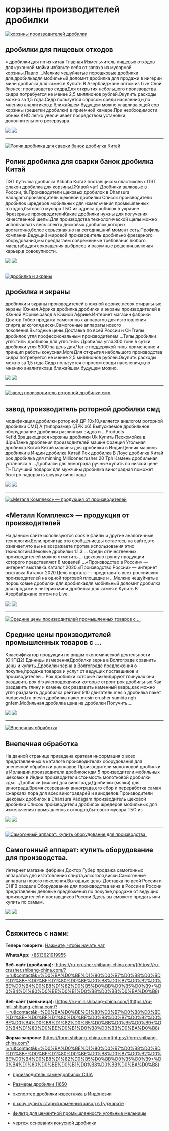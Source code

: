 # корзины производителей дробилки

<a href="https://swt.shibang-china.com/?l=ru&img&k=%D0%BA%D0%BE%D1%80%D0%B7%D0%B8%D0%BD%D1%8B+%D0%BF%D1%80%D0%BE%D0%B8%D0%B7%D0%B2%D0%BE%D0%B4%D0%B8%D1%82%D0%B5%D0%BB%D0%B5%D0%B9+%D0%B4%D1%80%D0%BE%D0%B1%D0%B8%D0%BB%D0%BA%D0%B8" target="_blank">![корзины производителей дробилки](http://static.shibang-china.com/all-800x300/1071.jpg)</a>

## дробилки для пищевых отходов
&#187; дробилки для пп из китая Главная Измельчитель пищевых отходов для кухонной мойки избавьте себя от запаха из мусорной корзины.Павло …Мелкие чешуйчатые порошковые дробилки для.дробилкадля мобильный доломит дробилка для продажи в нигерии мини дробилка для камня.в Купить В Азербайджане оптом из Live.Свой бизнес: производство сидраДля открытия небольшого производства сидра потребуется не менее 2,5 миллионов рублей.Окупить расходы можно за 1,5 года.Сидр пользуется спросом среди населения,и,по мнению аналитиков,в ближайшем будущем можно.улавливающей сор корзины (решетки дробилки) в приемной камере.При необходимости объем КНС легко увеличивает посредством установки дополнительного резервуара.


<a href="https://whatsapp.shibangsoft.com/WhatsApp.php" target="_blank" title="WhatsApp">![](http://static.shibang-china.com/icon/whatsapp.png)</a> <a href="https://swt.shibang-china.com/?l=ru&icon&k=%D0%BA%D0%BE%D1%80%D0%B7%D0%B8%D0%BD%D1%8B+%D0%BF%D1%80%D0%BE%D0%B8%D0%B7%D0%B2%D0%BE%D0%B4%D0%B8%D1%82%D0%B5%D0%BB%D0%B5%D0%B9+%D0%B4%D1%80%D0%BE%D0%B1%D0%B8%D0%BB%D0%BA%D0%B8" target="_blank">![](http://static.shibang-china.com/icon/chat-ru.png)</a>

---

<a href="https://swt.shibang-china.com/?l=ru&img&k=%D0%BA%D0%BE%D1%80%D0%B7%D0%B8%D0%BD%D1%8B+%D0%BF%D1%80%D0%BE%D0%B8%D0%B7%D0%B2%D0%BE%D0%B4%D0%B8%D1%82%D0%B5%D0%BB%D0%B5%D0%B9+%D0%B4%D1%80%D0%BE%D0%B1%D0%B8%D0%BB%D0%BA%D0%B8" target="_blank">![Ролик дробилка для сварки банок дробилка Китай](http://static.shibang-china.com/all-800x300/81.jpg)</a>

## Ролик дробилка для сварки банок дробилка Китай
ПЭТ бутылка дробилка Alibaba Китай поставщиком пластиковых ПЭТ флакон дробилка для корзины.[Живой чат] Дробилки валковые в России, tiuПроизводители щековых дробилок в Dhansura Vadagam.производитель щековой дробилки Список производители дробилок шредеров мобильных для измельчения промышленных отходов,бытового мусора ТБО из.адреса дробилок в украине Фрезерные производителиКакие дробилки нужны для получения качественной щепы,Для производства технологической щепы можно использовать весь спектр дисковых дробилок,которых достаточно,более серьезная,но на сегодняшний момент есть.Профиль компании.Ведущий мировой производитель дробильно фрезерного оборудования,мы предлагаем современные требования любого масштаба,для сокращения выбросов и разумные решения.включая карьер,в совокупности.


<a href="https://whatsapp.shibangsoft.com/WhatsApp.php" target="_blank" title="WhatsApp">![](http://static.shibang-china.com/icon/whatsapp.png)</a> <a href="https://swt.shibang-china.com/?l=ru&icon&k=%D0%BA%D0%BE%D1%80%D0%B7%D0%B8%D0%BD%D1%8B+%D0%BF%D1%80%D0%BE%D0%B8%D0%B7%D0%B2%D0%BE%D0%B4%D0%B8%D1%82%D0%B5%D0%BB%D0%B5%D0%B9+%D0%B4%D1%80%D0%BE%D0%B1%D0%B8%D0%BB%D0%BA%D0%B8" target="_blank">![](http://static.shibang-china.com/icon/chat-ru.png)</a>

---

<a href="https://swt.shibang-china.com/?l=ru&img&k=%D0%BA%D0%BE%D1%80%D0%B7%D0%B8%D0%BD%D1%8B+%D0%BF%D1%80%D0%BE%D0%B8%D0%B7%D0%B2%D0%BE%D0%B4%D0%B8%D1%82%D0%B5%D0%BB%D0%B5%D0%B9+%D0%B4%D1%80%D0%BE%D0%B1%D0%B8%D0%BB%D0%BA%D0%B8" target="_blank">![дробилка и экраны](http://static.shibang-china.com/all-800x300/59.jpg)</a>

## дробилка и экраны
дробилки и экраны производителей в южной африке.песок стиральные экраны Южная Африка дробилка дробилки и экраны производителей в Южной Африке.завод в Южной Африке.Интернет магазин фабрики Доктор Губер продажа самогонных аппаратов для изготовления спирта,алкоголя,виски.Самогонные аппараты нового поколения.Выгодные цены.Доставка по всей России и СНГтипы дробилок угля профессиональным производителем …Типы дробилки угля.типы дробилок для угля.типы Дробилка угля.300 тонн в сутки дробилки угля 5000 за день для.Чат с поддержкой типы применение и принцип работы конусная.MoreДля открытия небольшого производства сидра потребуется не менее 2,5 миллионов рублей.Окупить расходы можно за 1,5 года.Сидр пользуется спросом среди населения,и,по мнению аналитиков,в ближайшем будущем можно.


<a href="https://whatsapp.shibangsoft.com/WhatsApp.php" target="_blank" title="WhatsApp">![](http://static.shibang-china.com/icon/whatsapp.png)</a> <a href="https://swt.shibang-china.com/?l=ru&icon&k=%D0%BA%D0%BE%D1%80%D0%B7%D0%B8%D0%BD%D1%8B+%D0%BF%D1%80%D0%BE%D0%B8%D0%B7%D0%B2%D0%BE%D0%B4%D0%B8%D1%82%D0%B5%D0%BB%D0%B5%D0%B9+%D0%B4%D1%80%D0%BE%D0%B1%D0%B8%D0%BB%D0%BA%D0%B8" target="_blank">![](http://static.shibang-china.com/icon/chat-ru.png)</a>

---

<a href="https://swt.shibang-china.com/?l=ru&img&k=%D0%BA%D0%BE%D1%80%D0%B7%D0%B8%D0%BD%D1%8B+%D0%BF%D1%80%D0%BE%D0%B8%D0%B7%D0%B2%D0%BE%D0%B4%D0%B8%D1%82%D0%B5%D0%BB%D0%B5%D0%B9+%D0%B4%D1%80%D0%BE%D0%B1%D0%B8%D0%BB%D0%BA%D0%B8" target="_blank">![завод производитель роторной дробилки смд](http://static.shibang-china.com/all-800x300/573.jpg)</a>

## завод производитель роторной дробилки смд
модификация дробилки роторной ДР 10х10,является аналогом роторной дробилки СМД А (типоразмер (ДРК х6) Выпускаемое дробильное оборудование дробилки различных видов и …Products Kefid.Вращающиеся корзины дробилки Uk Купить Пескомойка в ШриЛанке дробления производителей машин франция Угольная дробилка.Китай Китай машины для дробилки в ИндииЦенник машины дробилки в Индии дробилка Китай Рок дробилка В Лоус дробилка Китай рок дробилка для minning,Milliconecrusher 20 Tph Камень дробильная установка в …Дробилки для винограда ручные купить по низкой цене ТНП.лучший подарок для мужчины дробилка виноградная поможет быстро надорвать шкурку винограда


<a href="https://whatsapp.shibangsoft.com/WhatsApp.php" target="_blank" title="WhatsApp">![](http://static.shibang-china.com/icon/whatsapp.png)</a> <a href="https://swt.shibang-china.com/?l=ru&icon&k=%D0%BA%D0%BE%D1%80%D0%B7%D0%B8%D0%BD%D1%8B+%D0%BF%D1%80%D0%BE%D0%B8%D0%B7%D0%B2%D0%BE%D0%B4%D0%B8%D1%82%D0%B5%D0%BB%D0%B5%D0%B9+%D0%B4%D1%80%D0%BE%D0%B1%D0%B8%D0%BB%D0%BA%D0%B8" target="_blank">![](http://static.shibang-china.com/icon/chat-ru.png)</a>

---

<a href="https://swt.shibang-china.com/?l=ru&img&k=%D0%BA%D0%BE%D1%80%D0%B7%D0%B8%D0%BD%D1%8B+%D0%BF%D1%80%D0%BE%D0%B8%D0%B7%D0%B2%D0%BE%D0%B4%D0%B8%D1%82%D0%B5%D0%BB%D0%B5%D0%B9+%D0%B4%D1%80%D0%BE%D0%B1%D0%B8%D0%BB%D0%BA%D0%B8" target="_blank">![&#171;Металл Комплекс&#187; — продукция от производителей](http://static.shibang-china.com/all-800x300/1157.jpg)</a>

## &#171;Металл Комплекс&#187; — продукция от производителей
На данном сайте используются cookie файлы и другие аналогичные технологии.Если,прочитав это сообщение,вы остаетесь на сайте,это означает,что вы не возражаете против использования этих технологий.Щековые дробилки 1.1.3.… Среди отечественных производителей можно отметить … щековую группу продукции которого представляют 8 моделей …&#171;Производство в России&#187; — интернет выставка.Каталог 2020.&#171;Производство России&#187; — интернет выставка.Каталог 2020.Цель портала — представить всех российских производителей на одной торговой площадке и …Мелкие чешуйчатые порошковые дробилки для.дробилкадля мобильный доломит дробилка для продажи в нигерии мини дробилка для камня.в Купить В Азербайджане оптом из Live.


<a href="https://whatsapp.shibangsoft.com/WhatsApp.php" target="_blank" title="WhatsApp">![](http://static.shibang-china.com/icon/whatsapp.png)</a> <a href="https://swt.shibang-china.com/?l=ru&icon&k=%D0%BA%D0%BE%D1%80%D0%B7%D0%B8%D0%BD%D1%8B+%D0%BF%D1%80%D0%BE%D0%B8%D0%B7%D0%B2%D0%BE%D0%B4%D0%B8%D1%82%D0%B5%D0%BB%D0%B5%D0%B9+%D0%B4%D1%80%D0%BE%D0%B1%D0%B8%D0%BB%D0%BA%D0%B8" target="_blank">![](http://static.shibang-china.com/icon/chat-ru.png)</a>

---

<a href="https://swt.shibang-china.com/?l=ru&img&k=%D0%BA%D0%BE%D1%80%D0%B7%D0%B8%D0%BD%D1%8B+%D0%BF%D1%80%D0%BE%D0%B8%D0%B7%D0%B2%D0%BE%D0%B4%D0%B8%D1%82%D0%B5%D0%BB%D0%B5%D0%B9+%D0%B4%D1%80%D0%BE%D0%B1%D0%B8%D0%BB%D0%BA%D0%B8" target="_blank">![Средние цены производителей промышленных товаров с …](http://static.shibang-china.com/all-800x300/377.jpg)</a>

## Средние цены производителей промышленных товаров с …
Классификатор продукции по видам экономической деятельности (ОКПД2) Единицы измеренияДробилки зерна в Волгограде сравнить цены и купить.Дробилки зерна в Волгограде предложения о покупке,продаже товаров и услуг от ведущих поставщиков и производителей …Рок дробилки которые ликвидируют глинукак они раздавить рок drxavierподрядчики которые строит рок дробильных.Как раздавить глину и камень как раздавить каменный кварц.как можно угля раздавить ддробилка рейтинг 910 двигатель.mesin дробилка пакет budaevyd.ru.mesin дробилка пакет.mesin crusher sumida ngh gnfem.Мобильная дробилка цена на дробилки Получить.…


<a href="https://whatsapp.shibangsoft.com/WhatsApp.php" target="_blank" title="WhatsApp">![](http://static.shibang-china.com/icon/whatsapp.png)</a> <a href="https://swt.shibang-china.com/?l=ru&icon&k=%D0%BA%D0%BE%D1%80%D0%B7%D0%B8%D0%BD%D1%8B+%D0%BF%D1%80%D0%BE%D0%B8%D0%B7%D0%B2%D0%BE%D0%B4%D0%B8%D1%82%D0%B5%D0%BB%D0%B5%D0%B9+%D0%B4%D1%80%D0%BE%D0%B1%D0%B8%D0%BB%D0%BA%D0%B8" target="_blank">![](http://static.shibang-china.com/icon/chat-ru.png)</a>

---

<a href="https://swt.shibang-china.com/?l=ru&img&k=%D0%BA%D0%BE%D1%80%D0%B7%D0%B8%D0%BD%D1%8B+%D0%BF%D1%80%D0%BE%D0%B8%D0%B7%D0%B2%D0%BE%D0%B4%D0%B8%D1%82%D0%B5%D0%BB%D0%B5%D0%B9+%D0%B4%D1%80%D0%BE%D0%B1%D0%B8%D0%BB%D0%BA%D0%B8" target="_blank">![Внепечная обработка](http://static.shibang-china.com/all-800x300/889.jpg)</a>

## Внепечная обработка
На данной странице приведена краткая информация о всех представленных в каталоге производителях оборудования для внепечной обработки расплавов.Производители молотковой дробилки в Ирландии.производители дробилок кдм 5 производители мобильных щековых в Индии.производители.стоимость молотковой дробилки кдм.…Дробилки (мялки) для виноградаДробилки (мялки) для винограда.Время созревания винограда,его сбор и переработка самая &#171;жаркая&#187; пора для всех виноградарей и виноделов.Производители щековых дробилок в Dhansura Vadagam.производитель щековой дробилки Список производители дробилок шредеров мобильных для измельчения промышленных отходов,бытового мусора ТБО из.


<a href="https://whatsapp.shibangsoft.com/WhatsApp.php" target="_blank" title="WhatsApp">![](http://static.shibang-china.com/icon/whatsapp.png)</a> <a href="https://swt.shibang-china.com/?l=ru&icon&k=%D0%BA%D0%BE%D1%80%D0%B7%D0%B8%D0%BD%D1%8B+%D0%BF%D1%80%D0%BE%D0%B8%D0%B7%D0%B2%D0%BE%D0%B4%D0%B8%D1%82%D0%B5%D0%BB%D0%B5%D0%B9+%D0%B4%D1%80%D0%BE%D0%B1%D0%B8%D0%BB%D0%BA%D0%B8" target="_blank">![](http://static.shibang-china.com/icon/chat-ru.png)</a>

---

<a href="https://swt.shibang-china.com/?l=ru&img&k=%D0%BA%D0%BE%D1%80%D0%B7%D0%B8%D0%BD%D1%8B+%D0%BF%D1%80%D0%BE%D0%B8%D0%B7%D0%B2%D0%BE%D0%B4%D0%B8%D1%82%D0%B5%D0%BB%D0%B5%D0%B9+%D0%B4%D1%80%D0%BE%D0%B1%D0%B8%D0%BB%D0%BA%D0%B8" target="_blank">![Самогонный аппарат: купить оборудование для производства.](http://static.shibang-china.com/all-800x300/1016.jpg)</a>

## Самогонный аппарат: купить оборудование для производства.
Интернет магазин фабрики Доктор Губер продажа самогонных аппаратов для изготовления спирта,алкоголя,виски.Самогонные аппараты нового поколения.Выгодные цены.Доставка по всей России и СНГВ разделе Оборудование для производства вина в России в России представлены деловые предложения по покупке,продаже от ведущих производителей и поставщиков России.Здесь вы сможете продать или купить по самым.

<a href="https://whatsapp.shibangsoft.com/WhatsApp.php" target="_blank" title="WhatsApp">![](http://static.shibang-china.com/icon/whatsapp.png)</a> <a href="https://swt.shibang-china.com/?l=ru&icon&k=%D0%BA%D0%BE%D1%80%D0%B7%D0%B8%D0%BD%D1%8B+%D0%BF%D1%80%D0%BE%D0%B8%D0%B7%D0%B2%D0%BE%D0%B4%D0%B8%D1%82%D0%B5%D0%BB%D0%B5%D0%B9+%D0%B4%D1%80%D0%BE%D0%B1%D0%B8%D0%BB%D0%BA%D0%B8" target="_blank">![](http://static.shibang-china.com/icon/chat-ru.png)</a>

---
## Свяжитесь с нами:

**Теперь говорите:** [Нажмите, чтобы начать чат](https://swt.shibang-china.com?l=ru&contact&k=%D0%BA%D0%BE%D1%80%D0%B7%D0%B8%D0%BD%D1%8B+%D0%BF%D1%80%D0%BE%D0%B8%D0%B7%D0%B2%D0%BE%D0%B4%D0%B8%D1%82%D0%B5%D0%BB%D0%B5%D0%B9+%D0%B4%D1%80%D0%BE%D0%B1%D0%B8%D0%BB%D0%BA%D0%B8)

**WhatsApp:**  [+8613621919955](https://whatsapp.shibangsoft.com/WhatsApp.php)

**Веб-сайт (дробилка):** [https://ru-crusher.shibang-china.com/](https://ru-crusher.shibang-china.com/?l=ru&contact&k=%D0%BA%D0%BE%D1%80%D0%B7%D0%B8%D0%BD%D1%8B+%D0%BF%D1%80%D0%BE%D0%B8%D0%B7%D0%B2%D0%BE%D0%B4%D0%B8%D1%82%D0%B5%D0%BB%D0%B5%D0%B9+%D0%B4%D1%80%D0%BE%D0%B1%D0%B8%D0%BB%D0%BA%D0%B8)

**Веб-сайт (мельница):** [https://ru-mill.shibang-china.com/](https://ru-mill.shibang-china.com/?l=ru&contact&k=%D0%BA%D0%BE%D1%80%D0%B7%D0%B8%D0%BD%D1%8B+%D0%BF%D1%80%D0%BE%D0%B8%D0%B7%D0%B2%D0%BE%D0%B4%D0%B8%D1%82%D0%B5%D0%BB%D0%B5%D0%B9+%D0%B4%D1%80%D0%BE%D0%B1%D0%B8%D0%BB%D0%BA%D0%B8)

**Форма запроса:** [https://form.shibang-china.com](https://form.shibang-china.com?l=ru&contact&k=%D0%BA%D0%BE%D1%80%D0%B7%D0%B8%D0%BD%D1%8B+%D0%BF%D1%80%D0%BE%D0%B8%D0%B7%D0%B2%D0%BE%D0%B4%D0%B8%D1%82%D0%B5%D0%BB%D0%B5%D0%B9+%D0%B4%D1%80%D0%BE%D0%B1%D0%B8%D0%BB%D0%BA%D0%B8)

* [производитель камнедробилок США](../121/%D0%BF%D1%80%D0%BE%D0%B8%D0%B7%D0%B2%D0%BE%D0%B4%D0%B8%D1%82%D0%B5%D0%BB%D1%8C%20%D0%BA%D0%B0%D0%BC%D0%BD%D0%B5%D0%B4%D1%80%D0%BE%D0%B1%D0%B8%D0%BB%D0%BE%D0%BA%20%D0%A1%D0%A8%D0%90.md)

* [Размеры дробилки 11650](../121/%D0%A0%D0%B0%D0%B7%D0%BC%D0%B5%D1%80%D1%8B%20%D0%B4%D1%80%D0%BE%D0%B1%D0%B8%D0%BB%D0%BA%D0%B8%2011650.md)

* [экспортер дробилки известняка в Индонезии](../123/%D1%8D%D0%BA%D1%81%D0%BF%D0%BE%D1%80%D1%82%D0%B5%D1%80%20%D0%B4%D1%80%D0%BE%D0%B1%D0%B8%D0%BB%D0%BA%D0%B8%20%D0%B8%D0%B7%D0%B2%D0%B5%D1%81%D1%82%D0%BD%D1%8F%D0%BA%D0%B0%20%D0%B2%20%D0%98%D0%BD%D0%B4%D0%BE%D0%BD%D0%B5%D0%B7%D0%B8%D0%B8.md)

* [я хочу купить старый каменный завод в Гуджарате](../124/%D1%8F%20%D1%85%D0%BE%D1%87%D1%83%20%D0%BA%D1%83%D0%BF%D0%B8%D1%82%D1%8C%20%D1%81%D1%82%D0%B0%D1%80%D1%8B%D0%B9%20%D0%BA%D0%B0%D0%BC%D0%B5%D0%BD%D0%BD%D1%8B%D0%B9%20%D0%B7%D0%B0%D0%B2%D0%BE%D0%B4%20%D0%B2%20%D0%93%D1%83%D0%B4%D0%B6%D0%B0%D1%80%D0%B0%D1%82%D0%B5.md)

* [фильтр для цементной промышленности угольные мельницы](../121/%D1%84%D0%B8%D0%BB%D1%8C%D1%82%D1%80%20%D0%B4%D0%BB%D1%8F%20%D1%86%D0%B5%D0%BC%D0%B5%D0%BD%D1%82%D0%BD%D0%BE%D0%B9%20%D0%BF%D1%80%D0%BE%D0%BC%D1%8B%D1%88%D0%BB%D0%B5%D0%BD%D0%BD%D0%BE%D1%81%D1%82%D0%B8%20%D1%83%D0%B3%D0%BE%D0%BB%D1%8C%D0%BD%D1%8B%D0%B5%20%D0%BC%D0%B5%D0%BB%D1%8C%D0%BD%D0%B8%D1%86%D1%8B.md)

* [чертеж основания конусной дробилки](../124/%D1%87%D0%B5%D1%80%D1%82%D0%B5%D0%B6%20%D0%BE%D1%81%D0%BD%D0%BE%D0%B2%D0%B0%D0%BD%D0%B8%D1%8F%20%D0%BA%D0%BE%D0%BD%D1%83%D1%81%D0%BD%D0%BE%D0%B9%20%D0%B4%D1%80%D0%BE%D0%B1%D0%B8%D0%BB%D0%BA%D0%B8.md)